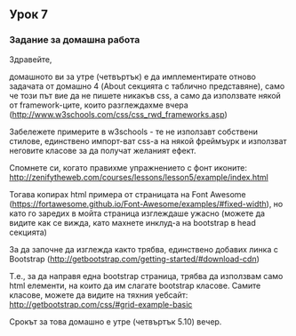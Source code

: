 ## Урок 7

### Задание за домашна работа

Здравейте, 

домашното ви за утре (четвъртък) е да имплементирате отново задачата от домашно 4 (About секцията с таблично представяне), само че този път вие да не пишете никакъв css, а само да използвате някой от framework-ците, които разглеждахме вчера (http://www.w3schools.com/css/css_rwd_frameworks.asp)

Забележете примерите в w3schools - те не използавт собствени стилове, единствено импорт-ват css-a на някой фреймъурк и използват неговите класове за да получат желаният ефект.

Спомнете си, когато правихме упражнението с фонт иконите:
http://zenifytheweb.com/courses/lessons/lesson5/example/index.html

Тогава копирах html примера от страницата на Font Awesome (https://fortawesome.github.io/Font-Awesome/examples/#fixed-width), но като го заредих в мойта страница изглеждаше ужасно (можете да видите как се вижда, като махнете инклуд-а на bootstrap в head секцията)

За да започне да изглежда както трябва, единствено добавих линка с Bootstrap (http://getbootstrap.com/getting-started/#download-cdn)

Т.е., за да направя една bootstrap страница, трябва да използвам само html елементи, на които да им слагате bootstrap класове. Самите класове, можете да видите на тяхния уебсайт:
http://getbootstrap.com/css/#grid-example-basic

Срокът за това домашно е утре (четвъртък 5.10) вечер.


